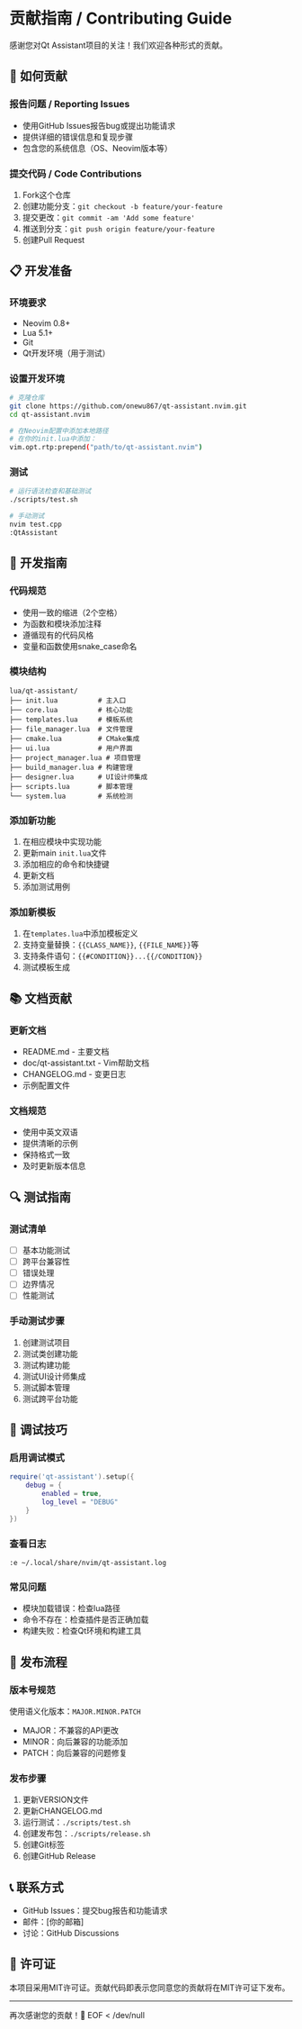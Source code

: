 # 贡献指南 / Contributing Guide

感谢您对Qt Assistant项目的关注！我们欢迎各种形式的贡献。

## 🤝 如何贡献

### 报告问题 / Reporting Issues
- 使用GitHub Issues报告bug或提出功能请求
- 提供详细的错误信息和复现步骤
- 包含您的系统信息（OS、Neovim版本等）

### 提交代码 / Code Contributions
1. Fork这个仓库
2. 创建功能分支：`git checkout -b feature/your-feature`
3. 提交更改：`git commit -am 'Add some feature'`
4. 推送到分支：`git push origin feature/your-feature`
5. 创建Pull Request

## 📋 开发准备

### 环境要求
- Neovim 0.8+
- Lua 5.1+
- Git
- Qt开发环境（用于测试）

### 设置开发环境
```bash
# 克隆仓库
git clone https://github.com/onewu867/qt-assistant.nvim.git
cd qt-assistant.nvim

# 在Neovim配置中添加本地路径
# 在你的init.lua中添加：
vim.opt.rtp:prepend("path/to/qt-assistant.nvim")
```

### 测试
```bash
# 运行语法检查和基础测试
./scripts/test.sh

# 手动测试
nvim test.cpp
:QtAssistant
```

## 🎯 开发指南

### 代码规范
- 使用一致的缩进（2个空格）
- 为函数和模块添加注释
- 遵循现有的代码风格
- 变量和函数使用snake_case命名

### 模块结构
```
lua/qt-assistant/
├── init.lua          # 主入口
├── core.lua          # 核心功能
├── templates.lua     # 模板系统
├── file_manager.lua  # 文件管理
├── cmake.lua         # CMake集成
├── ui.lua            # 用户界面
├── project_manager.lua # 项目管理
├── build_manager.lua # 构建管理
├── designer.lua      # UI设计师集成
├── scripts.lua       # 脚本管理
└── system.lua        # 系统检测
```

### 添加新功能
1. 在相应模块中实现功能
2. 更新main `init.lua`文件
3. 添加相应的命令和快捷键
4. 更新文档
5. 添加测试用例

### 添加新模板
1. 在`templates.lua`中添加模板定义
2. 支持变量替换：`{{CLASS_NAME}}`, `{{FILE_NAME}}`等
3. 支持条件语句：`{{#CONDITION}}...{{/CONDITION}}`
4. 测试模板生成

## 📚 文档贡献

### 更新文档
- README.md - 主要文档
- doc/qt-assistant.txt - Vim帮助文档
- CHANGELOG.md - 变更日志
- 示例配置文件

### 文档规范
- 使用中英文双语
- 提供清晰的示例
- 保持格式一致
- 及时更新版本信息

## 🔍 测试指南

### 测试清单
- [ ] 基本功能测试
- [ ] 跨平台兼容性
- [ ] 错误处理
- [ ] 边界情况
- [ ] 性能测试

### 手动测试步骤
1. 创建测试项目
2. 测试类创建功能
3. 测试构建功能
4. 测试UI设计师集成
5. 测试脚本管理
6. 测试跨平台功能

## 🐛 调试技巧

### 启用调试模式
```lua
require('qt-assistant').setup({
    debug = {
        enabled = true,
        log_level = "DEBUG"
    }
})
```

### 查看日志
```vim
:e ~/.local/share/nvim/qt-assistant.log
```

### 常见问题
- 模块加载错误：检查lua路径
- 命令不存在：检查插件是否正确加载
- 构建失败：检查Qt环境和构建工具

## 🚀 发布流程

### 版本号规范
使用语义化版本：`MAJOR.MINOR.PATCH`
- MAJOR：不兼容的API更改
- MINOR：向后兼容的功能添加
- PATCH：向后兼容的问题修复

### 发布步骤
1. 更新VERSION文件
2. 更新CHANGELOG.md
3. 运行测试：`./scripts/test.sh`
4. 创建发布包：`./scripts/release.sh`
5. 创建Git标签
6. 创建GitHub Release

## 📞 联系方式

- GitHub Issues：提交bug报告和功能请求
- 邮件：[你的邮箱]
- 讨论：GitHub Discussions

## 📜 许可证

本项目采用MIT许可证。贡献代码即表示您同意您的贡献将在MIT许可证下发布。

---

再次感谢您的贡献！🎉
EOF < /dev/null